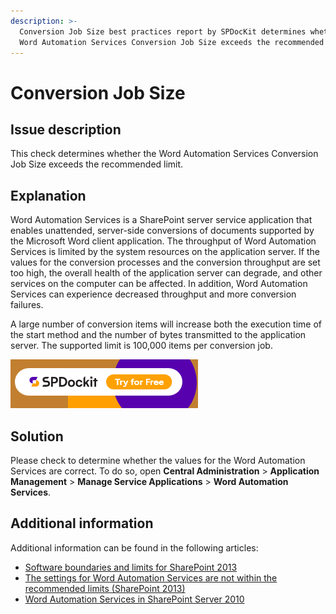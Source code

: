```yaml
---
description: >-
  Conversion Job Size best practices report by SPDocKit determines whether the
  Word Automation Services Conversion Job Size exceeds the recommended limit.
---
```


# Conversion Job Size

## Issue description

This check determines whether the Word Automation Services Conversion Job Size exceeds the recommended limit.

## Explanation

Word Automation Services is a SharePoint server service application that enables unattended, server-side conversions of documents supported by the Microsoft Word client application. The throughput of Word Automation Services is limited by the system resources on the application server. If the values for the conversion processes and the conversion throughput are set too high, the overall health of the application server can degrade, and other services on the computer can be affected. In addition, Word Automation Services can experience decreased throughput and more conversion failures.

A large number of conversion items will increase both the execution time of the start method and the number of bytes transmitted to the application server. The supported limit is 100,000 items per conversion job.

[![Download SPDocKit](../../../../static/img/spdockit-download.png)](http://bit.ly/2US0Zna)

## Solution

Please check to determine whether the values for the Word Automation Services are correct. To do so, open **Central Administration** > **Application Management** > **Manage Service Applications** > **Word Automation Services**.

## Additional information

Additional information can be found in the following articles:

* [Software boundaries and limits for SharePoint 2013](https://learn.microsoft.com/en-us/sharepoint/install/software-boundaries-and-limits)
* [The settings for Word Automation Services are not within the recommended limits (SharePoint 2013)](https://technet.microsoft.com/en-us/library/hh487292.aspx)
* [Word Automation Services in SharePoint Server 2010](https://msdn.microsoft.com/en-us/library/ee558278\(v=office.14\).aspx)
